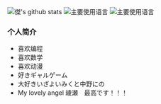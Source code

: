 ![傑's github stats](https://github-readme-stats.vercel.app/api?username=JasonXuDeveloper&hide_title=false&hide_border=true&show_icons=true&include_all_commits=true&line_height=21&theme=dracula)
![主要使用语言](https://github-readme-stats.vercel.app/api/top-langs/?username=JasonXuDeveloper&hide_title=false&hide_border=true&layout=compact&theme=dracula)
![主要使用语言](https://github-profile-trophy.vercel.app/?username=JasonXuDeveloper&theme=flat&no-frame=true&margin-w=30)

### 个人简介

- 喜欢编程
- 喜欢数学
- 喜欢动漫
- 好きギャルゲーム
- 大好きいざよいみくと中野にの
- My lovely angel 綾瀬　最高です！！！
